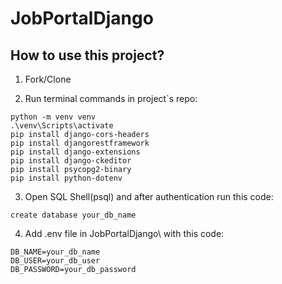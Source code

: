 # JobPortalDjango


## How to use this project?

1. Fork/Clone

1. Run terminal commands in project`s repo:
```
python -m venv venv
.\venv\Scripts\activate
pip install django-cors-headers  
pip install djangorestframework 
pip install django-extensions 
pip install django-ckeditor 
pip install psycopg2-binary 
pip install python-dotenv
```

3. Open SQL Shell(psql) and after authentication run this code:
```
create database your_db_name
```

4. Add .env file in JobPortalDjango\ with this code:
```
DB_NAME=your_db_name
DB_USER=your_db_user
DB_PASSWORD=your_db_password
```
